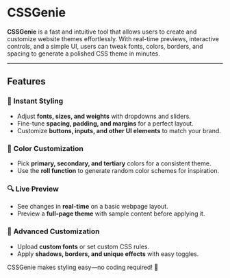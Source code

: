 # CSSGenie

**CSSGenie** is a fast and intuitive tool that allows users to create and customize website themes effortlessly. With real-time previews, interactive controls, and a simple UI, users can tweak fonts, colors, borders, and spacing to generate a polished CSS theme in minutes.

---

## Features

### 🎨 **Instant Styling**
- Adjust **fonts, sizes, and weights** with dropdowns and sliders.  
- Fine-tune **spacing, padding, and margins** for a perfect layout.  
- Customize **buttons, inputs, and other UI elements** to match your brand.  

### 🌈 **Color Customization**
- Pick **primary, secondary, and tertiary** colors for a consistent theme.  
- Use the **roll function** to generate random color schemes for inspiration.  

### 🔍 **Live Preview**
- See changes in **real-time** on a basic webpage layout.  
- Preview a **full-page theme** with sample content before applying it.  

### 🔧 **Advanced Customization**
- Upload **custom fonts** or set custom CSS rules.  
- Apply **shadows, borders, and unique effects** with easy toggles.  

CSSGenie makes styling easy—no coding required! 🚀
